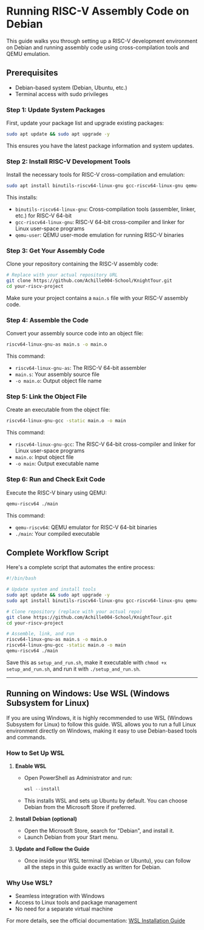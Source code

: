 # Running RISC-V Assembly Code on Debian

This guide walks you through setting up a RISC-V development environment on Debian and running assembly code using cross-compilation tools and QEMU emulation.

## Prerequisites

- Debian-based system (Debian, Ubuntu, etc.)
- Terminal access with sudo privileges

### Step 1: Update System Packages

First, update your package list and upgrade existing packages:

```bash
sudo apt update && sudo apt upgrade -y
```

This ensures you have the latest package information and system updates.

### Step 2: Install RISC-V Development Tools

Install the necessary tools for RISC-V cross-compilation and emulation:

```bash
sudo apt install binutils-riscv64-linux-gnu gcc-riscv64-linux-gnu qemu-user -y
```

This installs:
- `binutils-riscv64-linux-gnu`: Cross-compilation tools (assembler, linker, etc.) for RISC-V 64-bit
- `gcc-riscv64-linux-gnu`: RISC-V 64-bit cross-compiler and linker for Linux user-space programs
- `qemu-user`: QEMU user-mode emulation for running RISC-V binaries

### Step 3: Get Your Assembly Code

Clone your repository containing the RISC-V assembly code:

```bash
# Replace with your actual repository URL
git clone https://github.com/Achille004-School/KnightTour.git
cd your-riscv-project
```

Make sure your project contains a `main.s` file with your RISC-V assembly code.

### Step 4: Assemble the Code

Convert your assembly source code into an object file:

```bash
riscv64-linux-gnu-as main.s -o main.o
```

This command:
- `riscv64-linux-gnu-as`: The RISC-V 64-bit assembler
- `main.s`: Your assembly source file
- `-o main.o`: Output object file name

### Step 5: Link the Object File

Create an executable from the object file:

```bash
riscv64-linux-gnu-gcc -static main.o -o main 
```

This command:
- `riscv64-linux-gnu-gcc`: The RISC-V 64-bit cross-compiler and linker for Linux user-space programs
- `main.o`: Input object file
- `-o main`: Output executable name

### Step 6: Run and Check Exit Code

Execute the RISC-V binary using QEMU:

```bash
qemu-riscv64 ./main
```

This command:
- `qemu-riscv64`: QEMU emulator for RISC-V 64-bit binaries
- `./main`: Your compiled executable

## Complete Workflow Script

Here's a complete script that automates the entire process:

```bash
#!/bin/bash

# Update system and install tools
sudo apt update && sudo apt upgrade -y
sudo apt install binutils-riscv64-linux-gnu gcc-riscv64-linux-gnu qemu-user -y

# Clone repository (replace with your actual repo)
git clone https://github.com/Achille004-School/KnightTour.git
cd your-riscv-project

# Assemble, link, and run
riscv64-linux-gnu-as main.s -o main.o
riscv64-linux-gnu-gcc -static main.o -o main
qemu-riscv64 ./main
```

Save this as `setup_and_run.sh`, make it executable with `chmod +x setup_and_run.sh`, and run it with `./setup_and_run.sh`.

---

## Running on Windows: Use WSL (Windows Subsystem for Linux)

If you are using Windows, it is highly recommended to use WSL (Windows Subsystem for Linux) to follow this guide. WSL allows you to run a full Linux environment directly on Windows, making it easy to use Debian-based tools and commands.

### How to Set Up WSL

1. **Enable WSL**
   - Open PowerShell as Administrator and run:
     ```powershell
     wsl --install
     ```
   - This installs WSL and sets up Ubuntu by default. You can choose Debian from the Microsoft Store if preferred.

2. **Install Debian (optional)**
   - Open the Microsoft Store, search for "Debian", and install it.
   - Launch Debian from your Start menu.

3. **Update and Follow the Guide**
   - Once inside your WSL terminal (Debian or Ubuntu), you can follow all the steps in this guide exactly as written for Debian.

### Why Use WSL?
- Seamless integration with Windows
- Access to Linux tools and package management
- No need for a separate virtual machine

For more details, see the official documentation: [WSL Installation Guide](https://learn.microsoft.com/en-us/windows/wsl/install)